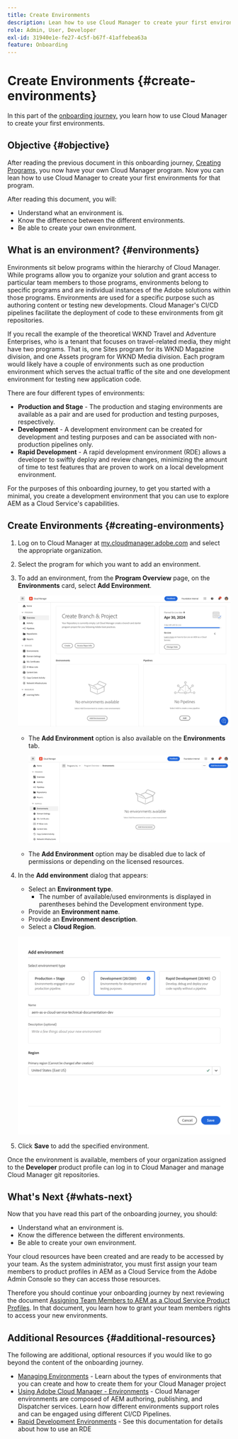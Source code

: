 ```yaml
---
title: Create Environments
description: Lean how to use Cloud Manager to create your first environments.
role: Admin, User, Developer
exl-id: 31940e1e-fe27-4c5f-b67f-41affebea63a
feature: Onboarding
---
```

# Create Environments {#create-environments}

In this part of the [onboarding journey,](overview.md) you learn how to use Cloud Manager to create your first environments.

## Objective {#objective}

After reading the previous document in this onboarding journey, [Creating Programs,](create-program.md) you now have your own Cloud Manager program. Now you can lean how to use Cloud Manager to create your first environments for that program.

After reading this document, you will:

* Understand what an environment is.
* Know the difference between the different environments.
* Be able to create your own environment.

## What is an environment? {#environments}

Environments sit below programs within the hierarchy of Cloud Manager. While programs allow you to organize your solution and grant access to particular team members to those programs, environments belong to specific programs and are individual instances of the Adobe solutions within those programs. Environments are used for a specific purpose such as authoring content or testing new developments. Cloud Manager's CI/CD pipelines facilitate the deployment of code to these environments from git repositories.

If you recall the example of the theoretical WKND Travel and Adventure Enterprises, who is a tenant that focuses on travel-related media, they might have two programs. That is, one Sites program for its WKND Magazine division, and one Assets program for WKND Media division. Each program would likely have a couple of environments such as one production environment which serves the actual traffic of the site and one development environment for testing new application code.

There are four different types of environments:

* **Production and Stage** - The production and staging environments are available as a pair and are used for production and testing purposes, respectively.
* **Development** - A development environment can be created for development and testing purposes and can be associated with non-production pipelines only.
* **Rapid Development** - A rapid development environment (RDE) allows a developer to swiftly deploy and review changes, minimizing the amount of time to test features that are proven to work on a local development environment.

For the purposes of this onboarding journey, to get you started with a minimal, you create a development environment that you can use to explore AEM as a Cloud Service's capabilities.

## Create Environments {#creating-environments}

1. Log on to Cloud Manager at [my.cloudmanager.adobe.com](https://my.cloudmanager.adobe.com/) and select the appropriate organization.

1. Select the program for which you want to add an environment.

1. To add an environment, from the **Program Overview** page, on the **Environments** card, select **Add Environment**.

   ![Environments card](/help/implementing/cloud-manager/assets/no-environments.png)

   * The **Add Environment** option is also available on the **Environments** tab.

     ![Environments tab](/help/implementing/cloud-manager/assets/environments-tab.png)

   * The **Add Environment** option may be disabled due to lack of permissions or depending on the licensed resources.
   
1. In the **Add environment** dialog that appears:
   
   * Select an **Environment type**.
     * The number of available/used environments is displayed in parentheses behind the Development environment type.
   * Provide an **Environment name**.
   * Provide an **Environment description**.
   * Select a **Cloud Region**.

   ![Add environment dialog](/help/implementing/cloud-manager/assets/add-environment2.png)

1. Click **Save** to add the specified environment.

Once the environment is available, members of your organization assigned to the **Developer** product profile can log in to Cloud Manager and manage Cloud Manager git repositories.

## What's Next {#whats-next}

Now that you have read this part of the onboarding journey, you should:

* Understand what an environment is.
* Know the difference between the different environments.
* Be able to create your own environment.

Your cloud resources have been created and are ready to be accessed by your team. As the system administrator, you must first assign your team members to product profiles in AEM as a Cloud Service from the Adobe Admin Console so they can access those resources.

Therefore you should continue your onboarding journey by next reviewing the document [Assigning Team Members to AEM as a Cloud Service Product Profiles](assign-profiles-aem.md). In that document, you learn how to grant your team members rights to access your new environments.

## Additional Resources {#additional-resources}

The following are additional, optional resources if you would like to go beyond the content of the onboarding journey.

* [Managing Environments](/help/implementing/cloud-manager/manage-environments.md) - Learn about the types of environments that you can create and how to create them for your Cloud Manager project
* [Using Adobe Cloud Manager - Environments](https://experienceleague.adobe.com/docs/experience-manager-learn/cloud-service/cloud-manager/environments.html) - Cloud Manager environments are composed of AEM authoring, publishing, and Dispatcher services. Learn how different environments support roles and can be engaged using different CI/CD Pipelines.
* [Rapid Development Environments](/help/implementing/developing/introduction/rapid-development-environments.md) - See this documentation for details about how to use an RDE
<!-- ERROR: Not Found (HTTP error 404) * [AEM Champion Tips and Tricks - Cloud Manager Environment Types](https://experienceleague.adobe.com/docs/experience-manager-learn/cloud-service/expert-resources/aem-champions/environment-types.md) - Watch this video for an overview of Cloud Manager environment types from an AEM champion. -->

